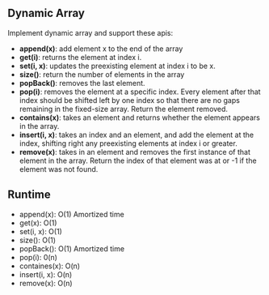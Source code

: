 ## Dynamic Array

Implement dynamic array and support these apis:
- **append(x)**: add element x to the end of the array
- **get(i)**: returns the element at index i.
- **set(i, x)**: updates the preexisting element at index i to be x.
- **size()**: return the number of elements in the array
- **popBack()**: removes the last element.
- **pop(i)**: removes the element at a specific index. Every element after that index should be shifted left by one index so that there are no gaps remaining in the fixed-size array. Return the element removed.
- **contains(x)**: takes an element and returns whether the element appears in the array.
- **insert(i, x)**: takes an index and an element, and add the element at the index, shifting right any preexisting elements at index i or greater.
- **remove(x)**: takes in an element and removes the first instance of that element in the array. Return the index of that element was at or -1 if the element was not found.

## Runtime

- append(x): O(1) Amortized time
- get(x): O(1)
- set(i, x): O(1)
- size(): O(1)
- popBack(): O(1) Amortized time
- pop(i): 0(n)
- containes(x): O(n)
- insert(i, x): O(n)
- remove(x): O(n)
